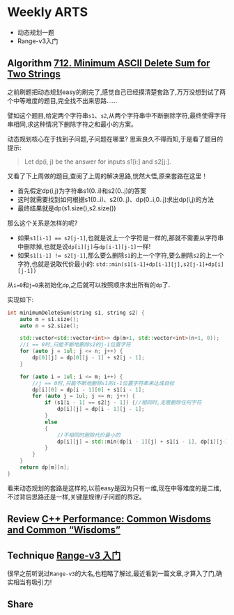 # Weekly ARTS

- 动态规划一题
- Range-v3入门

## Algorithm [712. Minimum ASCII Delete Sum for Two Strings](https://leetcode.com/problems/minimum-ascii-delete-sum-for-two-strings)

之前刷题把动态规划easy的刷完了,感觉自己已经摸清楚套路了,万万没想到试了两个中等难度的题目,完全找不出来思路......

譬如这个题目,给定两个字符串`s1`、`s2`,从两个字符串中不断删除字符,最终使得字符串相同,求这种情况下删除字符之和最小的方案。

动态规划核心在于找到子问题,子问题在哪里? 思索良久不得而知,于是看了题目的提示:

> Let dp(i, j) be the answer for inputs s1[i:] and s2[j:].

又看了下上周做的题目,查阅了上周的解决思路,恍然大悟,原来套路在这里！

- 首先假定dp(i,j)为字符串s1(0..i)和s2(0..j)的答案
- 这时就需要找到如何根据s1(0..i)、s2(0..j)、dp(0..i,0..j)求出dp(i,j)的方法
- 最终结果就是dp(s1.size(),s2.size())

那么这个关系是怎样的呢?

- 如果`s1[i-1] == s2[j-1]`,也就是说上一个字符是一样的,那就不需要从字符串中删除掉,也就是说`dp[i][j]`与`dp[i-1][j-1]`一样!
- 如果`s1[i-1] != s2[j-1]`,那么要么删除`s1`的上一个字符,要么删除`s2`的上一个字符,也就是说取代价最小的:
    `std::min(s1[i-1]+dp[i-1][j],s2[j-1]+dp[i][j-1])`

从`i=0`和`j=0`来初始化`dp`,之后就可以按照顺序求出所有的`dp`了.

实现如下:

```C++
int minimumDeleteSum(string s1, string s2) {
    auto m = s1.size();
    auto n = s2.size();

    std::vector<std::vector<int>> dp(m+1, std::vector<int>(n+1, 0));
    //i == 0时,只能不断地删除s2的j-1位置字符
    for (auto j = 1ul; j <= n; j++) {
        dp[0][j] = dp[0][j - 1] + s2[j - 1];
    }

    for (auto i = 1ul; i <= m; i++) {
        //j == 0时,只能不断地删除s1的i-1位置字符串来达成目标
        dp[i][0] = dp[i - 1][0] + s1[i - 1];
        for (auto j = 1ul; j <= n; j++) {
            if (s1[i - 1] == s2[j - 1]) {//相同时,无需删除任何字符
                dp[i][j] = dp[i - 1][j - 1];
            }
            else
            {
                //不相同时删除代价最小的
                dp[i][j] = std::min(dp[i - 1][j] + s1[i - 1], dp[i][j-1] + s2[j - 1]);
            }
        }
    }
    return dp[m][n];
}
```

看来动态规划的套路是这样的,以前easy是因为只有一维,现在中等难度的是二维,不过背后思路还是一样,关键是规律/子问题的界定。

## Review [C++ Performance: Common Wisdoms and Common “Wisdoms”](http://ithare.com/c-performance-common-wisdoms-and-common-wisdoms/)

## Technique [Range-v3 入门](RangeV3.md)

很早之前听说过`Range-v3`的大名,也粗略了解过,最近看到一篇文章,才算入了门,确实相当有吸引力!

## Share
